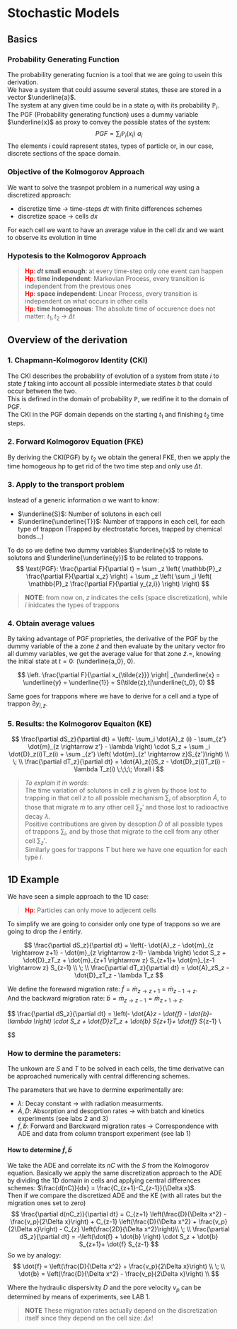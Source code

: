 # Stochastic Models
## Basics
### Probability Generating Function
The probability generating fucnion is a tool that we are going to usein this derivation.  
We have a system that could assume several states, these are stored in a vector $\underline{a}$.   
The system at any given time could be in a state $a_i$ with its probability $\mathbb{P}_i$.  
The PGF (Probability generating function) uses a dummy variable $\underline{x}$ as proxy to convey the possible states of the system:  
$$
PGF = \sum _i \mathbb{P}_i \left( x_i \right) \ {a_i}
$$
The elements $i$ could rapresent states, types of particle or, in our case, discrete sections of the space domain.

### Objective of the Kolmogorov Approach
We want to solve the trasnpot problem in a numerical way using a discretized approach:
- discretize time $\rightarrow$ time-steps $dt$ with finite differences schemes
- discretize space $\rightarrow$ cells $dx$  
  
For each cell we want to have an average value in the cell $dx$ and we want to observe its evolution in time

### Hypotesis to the Kolmogorov Approach
> <span style="color:red">**Hp**:</span> **$dt$ small enough**: at every time-step only one event can happen  
> <span style="color:red">**Hp**:</span> **time independent**: Markovian Process, every transition is independent from the previous ones  
> <span style="color:red">**Hp**:</span> **space independent**: Linear Process, every transition is independent on what occurs in other cells  
> <span style="color:red">**Hp**:</span> **time homogenous**: The absolute time of occurence does not matter: $t_1, t_2 \; \rightarrow \; \Delta t$  

## Overview of the derivation
### 1. Chapmann-Kolmogorov Identity (CKI)
The CKI describes the probability of evolution of a system from state $i$ to state $f$ taking into account all possible intermediate states $b$ that could occur between the two.  
This is defined in the domain of probability $\mathbb{P}$, we redifine it to the domain of PGF.  
The CKI in the PGF domain depends on the starting $t_1$ and finishing $t_2$ time steps.
### 2. Forward Kolmogorov Equation (FKE)
By deriving the CKI(PGF) by $t_2$ we obtain the general FKE, then we apply the time homogeous hp to get rid of the two time step and only use $\Delta t$.
### 3. Apply to the transport problem
Instead of a generic information $a$ we want to know:
- $\underline{S}$: Number of solutons in each cell
- $\underline{\underline{T}}$: Number of trappons in each cell, for each type of trappon (Trapped by electrostatic forces, trapped by chemical bonds...)

To do so we define two dummy variables $\underline{x}$ to relate to solutons and $\underline{\underline{y}}$ to be related to trappons.
$$
    \text{PGF}: \frac{\partial F}{\partial t} = \sum _z \left( \mathbb{P}_z \frac{\partial F}{\partial x_z} \right) + \sum _z \left( \sum _i \left( \mathbb{P}_z \frac{\partial F}{\partial y_{z,i}} \right) \right)
$$

> **NOTE**: from now on, $z$ indicates the cells (space discretization), while $i$ inidcates the types of trappons
### 4. Obtain average values
By taking advantage of PGF proprieties, the derivative of the PGF by the dummy variable of the a zone $\tilde{z}$ and then evaluate by the unitary vector fro all dummy variables, we get the average value for that zone $\tilde{z}$.=, knowing the initial state at $t=0$: (\underline{a_0}, 0). 

$$
\left. \frac{\partial F}{\partial x_{\tilde{z}}} \right| _{\underline{x} = \underline{y} = \underline{1}} = S(\tilde{z},t|\underline{t_0}, 0)
$$

Same goes for trappons where we have to derive for a cell and a type of trappon $\partial y_{\tilde{i}, \tilde{z}}$.

### 5. Results: the Kolmogorov Equaiton (KE)
$$ 
\frac{\partial dS_z}{\partial dt} = \left(- \sum_i \dot{A}_z (i) - \sum_{z'} \dot{m}_{z \rightarrow z'} - \lambda \right) \cdot S_z + \sum _i \dot{D}_z(i)T_z(i) + \sum _{z'} \left( \dot{m}_{z' \rightarrow z}S_{z'}\right) \\
\; \\
\frac{\partial dT_z}{\partial dt} = \dot{A}_z(i)S_z - \dot{D}_z(i)T_z(i) - \lambda T_z(i) \;\;\;\;
\forall i 
$$

>*To explain it in words*:  
The time variation of solutons in cell $z$ is given by those lost to trapping in that cell $z$ to all possible mechanism $\sum _i$ of absorption $\dot{A}$, to those that migrate $\dot{m}$ to any other cell $\sum _z'$ and those lost to radioactive decay $\lambda$.   
Positive contributions are given by desoption $\dot{D}$ of all possible types of trappons $\sum _i$, and by those that migrate to the cell from any other cell $\sum _z'$.  
Similarly goes for trappons $T$ but here we have one equation for each type $i$.


## 1D Example
We have seen a simple approach to the 1D case:  
> <span style="color:red">**Hp**:</span> Particles can only move to adjecent cells      

To simplify we are going to consider only one type of trappons so we are going to drop the $i$ entirly.

$$
\frac{\partial dS_z}{\partial dt} = \left(- \dot{A}_z - \dot{m}_{z \rightarrow z+1} - \dot{m}_{z \rightarrow z-1}- \lambda \right) \cdot S_z +  \dot{D}_zT_z +  \dot{m}_{z+1 \rightarrow z} S_{z+1}+ \dot{m}_{z-1 \rightarrow z} S_{z-1} \\
\; \\
\frac{\partial dT_z}{\partial dt} = \dot{A}_zS_z - \dot{D}_zT_z - \lambda T_z 
$$


We define the foreward migration rate: $\dot{f} = \dot{m}_{z \rightarrow z+1} = \dot{m}_{z-1 \rightarrow z}$.  
And the backward migration rate: $\dot{b} = \dot{m}_{z \rightarrow z-1} = \dot{m}_{z+1 \rightarrow z}$.  

$$
\frac{\partial dS_z}{\partial dt} = \left(- \dot{A}_z - \dot{f} - \dot{b}- \lambda \right) \cdot S_z +  \dot{D}_zT_z +  \dot{b} S_{z+1}+ \dot{f} S_{z-1} \\

$$

### How to dermine the parameters:  
The unkown are $S$ and $T$ to be solved in each cells, the time derivative can be approached numerically with central differencing schemes.  

The parameters that we have to dermine experimentally are:
- $\lambda$: Decay constant $\rightarrow$ with radiation measurments.
- $\dot{A}, \dot{D}$: Absorption and desoprtion rates $\rightarrow$ with batch and kinetics experiments  (see labs 2 and 3)
- $\dot{f}, \dot{b}$: Forward and Barckward migration rates $\rightarrow$ Correspondence with ADE and data from column transport experiment (see lab 1)

#### How to determine $\dot{f}, \dot{b}$
We take the ADE and correlate its $nC$ with the $S$ from the Kolmogorov equation.  Basically we apply the same discretization approach to the ADE by dividing the 1D domain in cells and applying central differences schemes: $\frac{d(nC)}{dx} = \frac{C_{z+1}-C_{z-1}}{\Delta x}$.  
Then if we compare the discretized ADE and the KE (with all rates but the migration ones set to zero)
$$
\frac{\partial d(nC_z)}{\partial dt} = C_{z+1} \left(\frac{D}{\Delta x^2} - \frac{v_p}{2\Delta x}\right) + C_{z-1} \left(\frac{D}{\Delta x^2} + \frac{v_p}{2\Delta x}\right) - C_{z} \left(\frac{2D}{\Delta x^2}\right)\\
\; \\
\frac{\partial dS_z}{\partial dt} = -\left(\dot{f} + \dot{b} \right) \cdot S_z +  \dot{b} S_{z+1}+ \dot{f} S_{z-1}
$$
So we by analogy:
$$
\dot{f} = \left(\frac{D}{\Delta x^2} + \frac{v_p}{2\Delta x}\right) \\
\; \\
\dot{b} = \left(\frac{D}{\Delta x^2} - \frac{v_p}{2\Delta x}\right) \\
$$

Where the hydraulic dispersivity $D$ and the pore velocity $v_p$ can be determined by means of experiments, see LAB 1.

> **NOTE** These migration rates actually depend on the discretization itself since they depend on the cell size: $\Delta x$!
